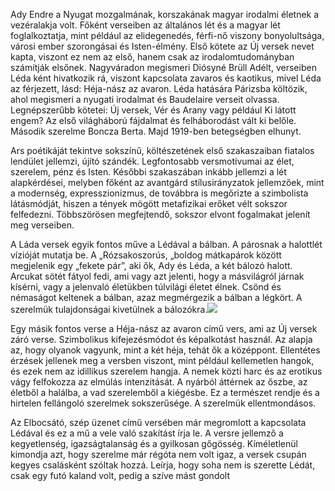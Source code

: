 Ady Endre a Nyugat mozgalmának, korszakának magyar irodalmi életnek a vezéralakja volt. Főként verseiben az általános lét és a magyar lét foglalkoztatja, mint például az elidegenedés, férfi-nő viszony bonyolultsága, városi ember szorongásai és Isten-élmény. Első kötete az Új versek nevet kapta, viszont ez nem az első, hanem csak az irodalomtudományban számítják elsőnek. Nagyváradon megismeri Diósyné Brüll Adélt, verseiben Léda ként hivatkozik rá, viszont kapcsolata zavaros és kaotikus, mivel Léda az férjezett, lásd: Héja-nász az avaron. Léda hatására Párizsba költözik, ahol megismeri a nyugati irodalmat és Baudelaire verseit olvassa. Legnépszerűbb kötetei: Új versek, Vér és Arany vagy például Ki látott engem? Az első világháború fájdalmat és felháborodást vált ki belőle. Második szerelme Boncza Berta. Majd 1919-ben betegségben elhunyt.

Ars poétikáját tekintve sokszínű, költészetének első szakaszaiban fiatalos lendület jellemzi, újító szándék. Legfontosabb versmotívumai az élet, szerelem, pénz és Isten. Későbbi szakaszában inkább jellemzi a lét alapkérdései, melyben főként az avantgárd stílusirányzatok jellemzőek, mint a modernség, expresszionizmus, de továbbra is megőrizte a szimbolista látásmódját, hiszen a tények mögött metafizikai erőket vélt sokszor felfedezni. Többszörösen megfejtendő, sokszor elvont fogalmakat jelenít meg verseiben.

A Láda versek egyik fontos műve a Lédával a bálban. A párosnak a halottlét vízióját mutatja be. A „Rózsakoszorús, „boldog mátkapárok között megjelenik egy „fekete pár”, aki ők, Ady és Léda, a két bálozó halott. Arcukat sötét fátyol fedi, ami vagy azt jelenti, hogy a másvilágról járnak kísérni, vagy a jelenvaló életükben túlvilági életet élnek. Csönd és némaságot keltenek a bálban, azaz megmérgezik a bálban a légkört. A szerelmük tulajdonságai kivetülnek a bálozókra.![](file:///C:/Users/DeepCool/AppData/Local/Temp/msohtmlclip1/01/clip_image001.png)

Egy másik fontos verse a Héja-nász az avaron című vers, ami az Új versek záró verse. Szimbolikus kifejezésmódot és képalkotást használ. Az alapja az, hogy olyanok vagyunk, mint a két héja, tehát ők a középpont. Ellentétes érzések jellenek meg a versben viszont, mint például kellemetlen hangok, és ezek nem az idillikus szerelem hangja. A nemek közti harc és az erotikus vágy felfokozza az elmúlás intenzitását. A nyárból áttérnek az őszbe, az életből a halálba, a vad szerelemből a kiégésbe. Ez a természet rendje és a hirtelen fellángoló szerelmek sokszerűsége. A szerelmük ellentmondásos.

Az Elbocsátó, szép üzenet című versében már megromlott a kapcsolata Lédával és ez a mű a vele való szakítást írja le. A versre jellemző a kegyetlenség, igazságtalanság és a gyilkosan gőgösség. Kíméletlenül kimondja azt, hogy szerelme már régóta nem volt igaz, a versek csupán kegyes csalásként szóltak hozzá. Leírja, hogy soha nem is szerette Lédát, csak egy futó kaland volt, pedig a szíve mást gondolt